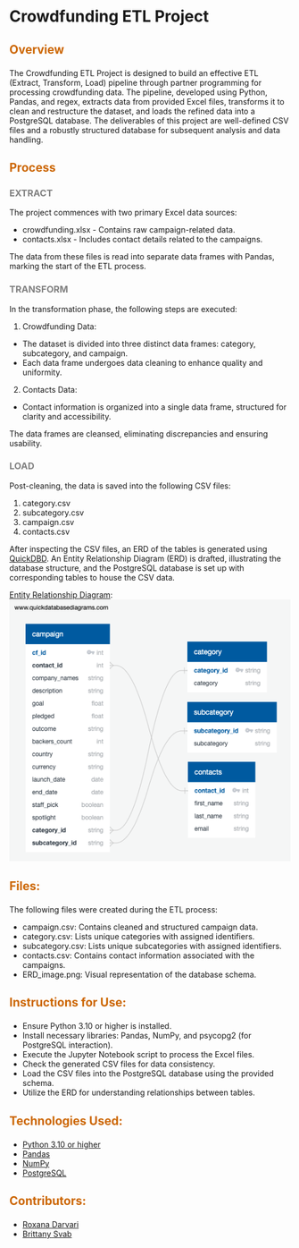 # Crowdfunding ETL Project

## <p style="color:#CC6600">Overview</p> 

The Crowdfunding ETL Project is designed to build an effective ETL (Extract, Transform, Load) pipeline through partner programming for processing crowdfunding data. The pipeline, developed using Python, Pandas, and regex, extracts data from provided Excel files, transforms it to clean and restructure the dataset, and loads the refined data into a PostgreSQL database. The deliverables of this project are well-defined CSV files and a robustly structured database for subsequent analysis and data handling.

## <p style="color:#CC6600">Process</p> 

### <p style="color:gray">EXTRACT</p> 

The project commences with two primary Excel data sources:

- crowdfunding.xlsx - Contains raw campaign-related data.
- contacts.xlsx - Includes contact details related to the campaigns.

The data from these files is read into separate data frames with Pandas, marking the 
start of the ETL process.
### <p style="color:gray">TRANSFORM</p> 

In the transformation phase, the following steps are executed:

1. Crowdfunding Data:

- The dataset is divided into three distinct data frames: category, subcategory, and campaign.
- Each data frame undergoes data cleaning to enhance quality and uniformity.
2. Contacts Data:

- Contact information is organized into a single data frame, structured for clarity and accessibility.

The data frames are cleansed, eliminating discrepancies and ensuring usability.

### <p style="color:gray">LOAD</p> 

Post-cleaning, the data is saved into the following CSV files:

1. category.csv
2. subcategory.csv
3. campaign.csv
4. contacts.csv

 After inspecting the CSV files, an ERD of the tables is generated using [QuickDBD](https://www.quickdatabasediagrams.com/). An Entity Relationship Diagram (ERD) is drafted, illustrating the database structure, and the PostgreSQL database is set up with corresponding tables to house the CSV data.

<ins>Entity Relationship Diagram</ins>:<br>
![ERD](ERD/ERD_image.png) <br>  

## <p style="color:#CC6600">Files:</p>

The following files were created during the ETL process:

- campaign.csv: Contains cleaned and structured campaign data.
- category.csv: Lists unique categories with assigned identifiers.
- subcategory.csv: Lists unique subcategories with assigned identifiers.
- contacts.csv: Contains contact information associated with the campaigns.
- ERD_image.png: Visual representation of the database schema.

## <p style="color:#CC6600">Instructions for Use:</p>
- Ensure Python 3.10 or higher is installed.
- Install necessary libraries: Pandas, NumPy, and psycopg2 (for PostgreSQL interaction).
- Execute the Jupyter Notebook script to process the Excel files.
- Check the generated CSV files for data consistency.
- Load the CSV files into the PostgreSQL database using the provided schema.
- Utilize the ERD for understanding relationships between tables.

## <p style="color:#CC6600">Technologies Used:</p> 

- [Python 3.10 or higher](https://www.python.org/)
- [Pandas](https://pandas.pydata.org/)
- [NumPy](https://www.numpy.org)
- [PostgreSQL](https://www.postgresql.org/)

## <p style="color:#CC6600">Contributors:</p> 

- [Roxana Darvari](https://github.com/roxanadrv)
- [Brittany Svab](https://github.com/bsvab)
